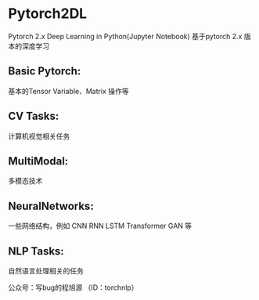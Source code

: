 # Pytorch2DL

Pytorch 2.x Deep Learning in Python(Jupyter Notebook)
基于pytorch 2.x 版本的深度学习


## Basic Pytorch: 

基本的Tensor Variable、Matrix 操作等

## CV Tasks: 

计算机视觉相关任务 

## MultiModal: 
多模态技术

## NeuralNetworks: 
一些网络结构，例如 CNN RNN LSTM Transformer GAN 等


## NLP Tasks: 
自然语言处理相关的任务


公众号：写bug的程旭源 （ID：torchnlp）




